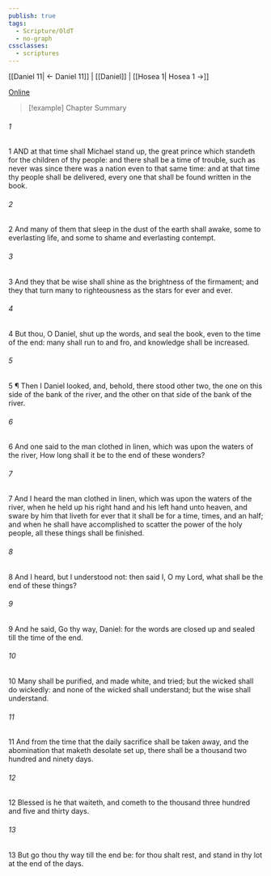 ```yaml
---
publish: true
tags:
  - Scripture/OldT
  - no-graph
cssclasses:
  - scriptures
---
```

[[Daniel 11| ← Daniel 11]] | [[Daniel]] | [[Hosea 1| Hosea 1 →]]

[Online](https://churchofjesuschrist.org/study/scriptures/ot/dan/12?lang=eng)

>[!example] Chapter Summary
>
###### 1
1 AND at that time shall Michael stand up, the great prince which standeth for the children of thy people: and there shall be a time of trouble, such as never was since there was a nation even to that same time: and at that time thy people shall be delivered, every one that shall be found written in the book.
###### 2
2 And many of them that sleep in the dust of the earth shall awake, some to everlasting life, and some to shame and everlasting contempt.
###### 3
3 And they that be wise shall shine as the brightness of the firmament; and they that turn many to righteousness as the stars for ever and ever.
###### 4
4 But thou, O Daniel, shut up the words, and seal the book, even to the time of the end: many shall run to and fro, and knowledge shall be increased.
###### 5
5 ¶ Then I Daniel looked, and, behold, there stood other two, the one on this side of the bank of the river, and the other on that side of the bank of the river.
###### 6
6 And one said to the man clothed in linen, which was upon the waters of the river, How long shall it be to the end of these wonders?
###### 7
7 And I heard the man clothed in linen, which was upon the waters of the river, when he held up his right hand and his left hand unto heaven, and sware by him that liveth for ever that it shall be for a time, times, and an half; and when he shall have accomplished to scatter the power of the holy people, all these things shall be finished.
###### 8
8 And I heard, but I understood not: then said I, O my Lord, what shall be the end of these things?
###### 9
9 And he said, Go thy way, Daniel: for the words are closed up and sealed till the time of the end.
###### 10
10 Many shall be purified, and made white, and tried; but the wicked shall do wickedly: and none of the wicked shall understand; but the wise shall understand.
###### 11
11 And from the time that the daily sacrifice shall be taken away, and the abomination that maketh desolate set up, there shall be a thousand two hundred and ninety days.
###### 12
12 Blessed is he that waiteth, and cometh to the thousand three hundred and five and thirty days.
###### 13
13 But go thou thy way till the end be: for thou shalt rest, and stand in thy lot at the end of the days.



